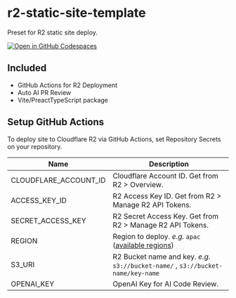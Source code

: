 # r2-static-site-template
Preset for R2 static site deploy.  

[![Open in GitHub Codespaces](https://github.com/codespaces/badge.svg)](https://codespaces.new/Yoshida24/r2-static-site-template)

## Included

- GitHub Actions for R2 Deployment
- Auto AI PR Review
- Vite/PreactTypeScript package

## Setup GitHub Actions
To deploy site to Cloudflare R2 via GitHub Actions, set Repository Secrets on your repository.

| Name | Description |
| --- | --- |
| CLOUDFLARE_ACCOUNT_ID | Cloudflare Account ID. Get from R2 > Overview. |
| ACCESS_KEY_ID | R2 Access Key ID. Get from R2 > Manage R2 API Tokens. |
| SECRET_ACCESS_KEY | R2 Secret Access Key. Get from R2 > Manage R2 API Tokens. |
| REGION | Region to deploy. *e.g.* `apac` ([available regions](https://developers.cloudflare.com/r2/reference/data-location/)) |
| S3_URI | R2 Bucket name and key. *e.g.* `s3://bucket-name/` , `s3://bucket-name/key-name` |
| OPENAI_KEY | OpenAI Key for AI Code Review. |
